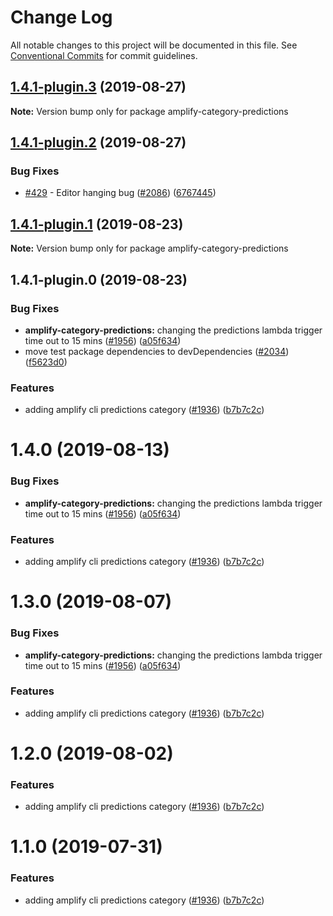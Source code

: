 # Change Log

All notable changes to this project will be documented in this file.
See [Conventional Commits](https://conventionalcommits.org) for commit guidelines.

## [1.4.1-plugin.3](https://github.com/aws-amplify/amplify-cli/compare/amplify-category-predictions@1.4.1-plugin.2...amplify-category-predictions@1.4.1-plugin.3) (2019-08-27)

**Note:** Version bump only for package amplify-category-predictions





## [1.4.1-plugin.2](https://github.com/aws-amplify/amplify-cli/compare/amplify-category-predictions@1.4.1-plugin.1...amplify-category-predictions@1.4.1-plugin.2) (2019-08-27)


### Bug Fixes

* [#429](https://github.com/aws-amplify/amplify-cli/issues/429) - Editor hanging bug ([#2086](https://github.com/aws-amplify/amplify-cli/issues/2086)) ([6767445](https://github.com/aws-amplify/amplify-cli/commit/6767445))





## [1.4.1-plugin.1](https://github.com/aws-amplify/amplify-cli/compare/amplify-category-predictions@1.4.1-plugin.0...amplify-category-predictions@1.4.1-plugin.1) (2019-08-23)

**Note:** Version bump only for package amplify-category-predictions





## 1.4.1-plugin.0 (2019-08-23)


### Bug Fixes

* **amplify-category-predictions:** changing the predictions lambda trigger time out to 15 mins ([#1956](https://github.com/aws-amplify/amplify-cli/issues/1956)) ([a05f634](https://github.com/aws-amplify/amplify-cli/commit/a05f634))
* move test package dependencies to devDependencies ([#2034](https://github.com/aws-amplify/amplify-cli/issues/2034)) ([f5623d0](https://github.com/aws-amplify/amplify-cli/commit/f5623d0))


### Features

* adding amplify cli predictions category ([#1936](https://github.com/aws-amplify/amplify-cli/issues/1936)) ([b7b7c2c](https://github.com/aws-amplify/amplify-cli/commit/b7b7c2c))





# 1.4.0 (2019-08-13)


### Bug Fixes

* **amplify-category-predictions:** changing the predictions lambda trigger time out to 15 mins ([#1956](https://github.com/aws-amplify/amplify-cli/issues/1956)) ([a05f634](https://github.com/aws-amplify/amplify-cli/commit/a05f634))


### Features

* adding amplify cli predictions category ([#1936](https://github.com/aws-amplify/amplify-cli/issues/1936)) ([b7b7c2c](https://github.com/aws-amplify/amplify-cli/commit/b7b7c2c))





# 1.3.0 (2019-08-07)


### Bug Fixes

* **amplify-category-predictions:** changing the predictions lambda trigger time out to 15 mins ([#1956](https://github.com/aws-amplify/amplify-cli/issues/1956)) ([a05f634](https://github.com/aws-amplify/amplify-cli/commit/a05f634))


### Features

* adding amplify cli predictions category ([#1936](https://github.com/aws-amplify/amplify-cli/issues/1936)) ([b7b7c2c](https://github.com/aws-amplify/amplify-cli/commit/b7b7c2c))





# 1.2.0 (2019-08-02)


### Features

* adding amplify cli predictions category ([#1936](https://github.com/aws-amplify/amplify-cli/issues/1936)) ([b7b7c2c](https://github.com/aws-amplify/amplify-cli/commit/b7b7c2c))





# 1.1.0 (2019-07-31)


### Features

* adding amplify cli predictions category ([#1936](https://github.com/aws-amplify/amplify-cli/issues/1936)) ([b7b7c2c](https://github.com/aws-amplify/amplify-cli/commit/b7b7c2c))
